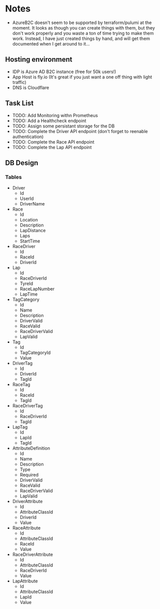 # Notes

- AzureB2C doesn't seem to be supported by terraform/pulumi at the moment. It looks as though you can create things with them, but they don't work properly and you waste a ton of time trying to make them work. Instead, I have just created things by hand, and will get them documented when I get around to it...

## Hosting environment

- IDP is Azure AD B2C instance (free for 50k users!)
- App Host is fly.io (It's great if you just want a one off thing with light traffic)
- DNS is Cloudflare

## Task List

- TODO: Add Monitoring withn Prometheus
- TODO: Add a Healthcheck endpoint
- TODO: Assign some persistant storage for the DB
- TODO: Complete the Driver API endpoint (don't forget to reenable authentication)
- TODO: Complete the Race API endpoint
- TODO: Complete the Lap API endpoint

## DB Design

### Tables

- Driver
    - Id
    - UserId
    - DriverName
- Race
    - Id
    - Location
    - Description
    - LapDistance
    - Laps
    - StartTime
- RaceDriver
    - Id
    - RaceId
    - DriverId
- Lap
    - Id
    - RaceDriverId
    - TyreId
    - RaceLapNumber
    - LapTime
- TagCategory
    - Id
    - Name
    - Description
    - DriverValid
    - RaceValid
    - RaceDriverValid
    - LapValid
- Tag
    - Id
    - TagCategoryId
    - Value
- DriverTag
    - Id
    - DriverId
    - TagId
- RaceTag
    - Id
    - RaceId
    - TagId
- RaceDriverTag
    - Id
    - RaceDriverId
    - TagId
- LapTag
    - Id
    - LapId
    - TagId
- AttributeDefinition
    - Id
    - Name
    - Description
    - Type
    - Required
    - DriverValid
    - RaceValid
    - RaceDriverValid
    - LapValid
- DriverAttribute
    - Id
    - AttributeClassId
    - DriverId
    - Value
- RaceAttribute
    - Id
    - AttributeClassId
    - RaceId
    - Value
- RaceDriverAttribute
    - Id
    - AttributeClassId
    - RaceDriverId
    - Value
- LapAttribute
    - Id
    - AttributeClassId
    - LapId
    - Value



